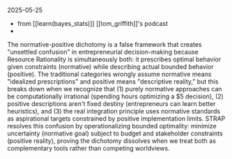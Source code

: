 2025-05-25
- from [[learn(bayes_stats)]] [[tom_griffith]]'s podcast
- 
The normative-positive dichotomy is a false framework that creates "unsettled confusion" in entrepreneurial decision-making because Resource Rationality is simultaneously both: it prescribes optimal behavior given constraints (normative) while describing actual bounded behavior (positive). The traditional categories wrongly assume normative means "idealized prescriptions" and positive means "descriptive reality," but this breaks down when we recognize that (1) purely normative approaches can be computationally irrational (spending hours optimizing a $5 decision), (2) positive descriptions aren't fixed destiny (entrepreneurs can learn better heuristics), and (3) the real integration principle uses normative standards as aspirational targets constrained by positive implementation limits. STRAP resolves this confusion by operationalizing bounded optimality: minimize uncertainty (normative goal) subject to budget and stakeholder constraints (positive reality), proving the dichotomy dissolves when we treat both as complementary tools rather than competing worldviews.
